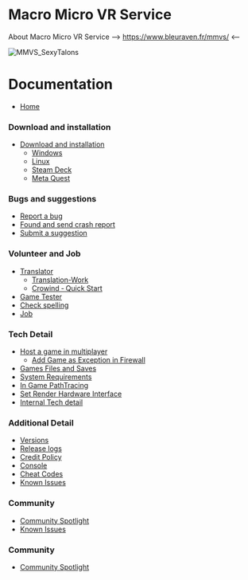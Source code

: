 # Macro Micro VR Service

About Macro Micro VR Service --> https://www.bleuraven.fr/mmvs/ <--

![MMVS_SexyTalons](https://user-images.githubusercontent.com/7216958/154977012-87b35140-d851-445e-9328-b4a5e370116c.jpg)

# Documentation
- [Home](https://github.com/xavier150/MMVS/wiki)

### Download and installation
- [Download and installation](https://github.com/xavier150/MMVS/wiki/Download-and-installation)
    - [Windows](https://github.com/xavier150/MMVS/wiki/Download-and-installation-(Windows))  
    - [Linux](https://github.com/xavier150/MMVS/wiki/Download-and-installation-(Linux))  
    - [Steam Deck](https://github.com/xavier150/MMVS/wiki/Download-and-installation-(Steam-Deck))  
    - [Meta Quest](https://github.com/xavier150/MMVS/wiki/Download-and-installation-(Meta-Quest))  

### Bugs and suggestions
- [Report a bug](https://github.com/xavier150/MMVS/wiki/Bug-Reports)
- [Found and send crash report](https://github.com/xavier150/MMVS/wiki/Found-Crash-Report)
- [Submit a suggestion](https://github.com/xavier150/MMVS/wiki/Suggestions)

### Volunteer and Job
- [Translator](https://github.com/xavier150/MMVS/wiki/Translator)
    - [Translation-Work](https://github.com/xavier150/MMVS/wiki/Translation-Work)
    - [Crowind ‐ Quick Start](https://github.com/xavier150/MMVS/wiki/Crowind-‐-Quick-Start)
- [Game Tester](https://github.com/xavier150/MMVS/wiki/Game-Tester)
- [Check spelling](https://github.com/xavier150/MMVS/wiki/Check-spelling)
- [Job](https://www.bleuraven.fr/job)

### Tech Detail
- [Host a game in multiplayer](https://github.com/xavier150/MMVS/wiki/Host)
    - [Add Game as Exception in Firewall](https://github.com/xavier150/MMVS/wiki/Add-Game-as-Exception-in-Firewall)
- [Games Files and Saves](https://github.com/xavier150/MMVS/wiki/Save)
- [System Requirements](https://github.com/xavier150/MMVS/wiki/System-requirements)
- [In Game PathTracing](https://github.com/xavier150/MMVS/wiki/In-Game-PathTracing)
- [Set Render Hardware Interface](https://github.com/xavier150/MMVS/wiki/Set-Render-Hardware-Interface)
- [Internal Tech detail](https://github.com/xavier150/MMVS/wiki/Internal-Tech-detail)

### Additional Detail
- [Versions](https://github.com/xavier150/MMVS/wiki/Versions)
- [Release logs](https://github.com/xavier150/MMVS/wiki/Release-logs)
- [Credit Policy](https://github.com/xavier150/MMVS/wiki/Credit-Policy)
- [Console](https://github.com/xavier150/MMVS/wiki/Console)
- [Cheat Codes](https://github.com/xavier150/MMVS/wiki/Cheat-Codes)
- [Known Issues](https://github.com/xavier150/MMVS/wiki/Known-Issues)

### Community
- [Community Spotlight](https://github.com/xavier150/MMVS/wiki/Community-Spotlight)
- [Known Issues](https://github.com/xavier150/MMVS/wiki/Known-Issues)

### Community
- [Community Spotlight](https://github.com/xavier150/MMVS/wiki/Community-Spotlight)
